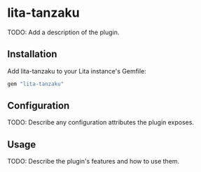 # lita-tanzaku

TODO: Add a description of the plugin.

## Installation

Add lita-tanzaku to your Lita instance's Gemfile:

``` ruby
gem "lita-tanzaku"
```

## Configuration

TODO: Describe any configuration attributes the plugin exposes.

## Usage

TODO: Describe the plugin's features and how to use them.
